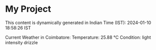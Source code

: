 # My Project

This content is dynamically generated in Indian Time (IST): 2024-01-10 18:58:26 IST


Current Weather in Coimbatore:
Temperature: 25.88 °C
Condition: light intensity drizzle

